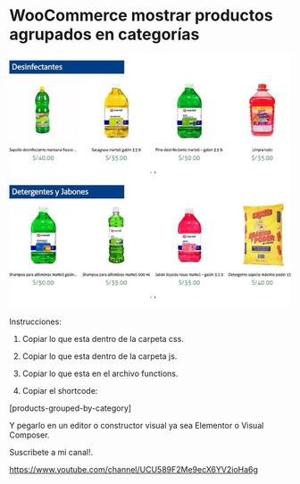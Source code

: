 # WooCommerce mostrar productos agrupados en categorías

![Image of screenshot](https://github.com/DesarrolloWebyTutoriales/ProductosAgrupadosPorCategorias/blob/master/demostracion.jpg)

Instrucciones:

1. Copiar lo que esta dentro de la carpeta css.

2. Copiar lo que esta dentro de la carpeta js.

3. Copiar lo que esta en el archivo functions.

4. Copiar el shortcode:

[products-grouped-by-category]

Y pegarlo en un editor o constructor visual ya sea Elementor o Visual Composer.

Suscribete a mi canal!. 

https://www.youtube.com/channel/UCU589F2Me9ecX6YV2ioHa6g

